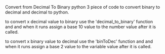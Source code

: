 Convert from Decimal To Binary
python 3 piece of code to convert binary to decimal and decimal to python.

to convert x decimal value to binary
use the 'decimal_to_binary' function and and when it runs assign a base 10 value to the number value after it is called.

to convert x binary value to decimal
use the 'binToDec' function and and when it runs assign a base 2 value to the variable value after it is called.
